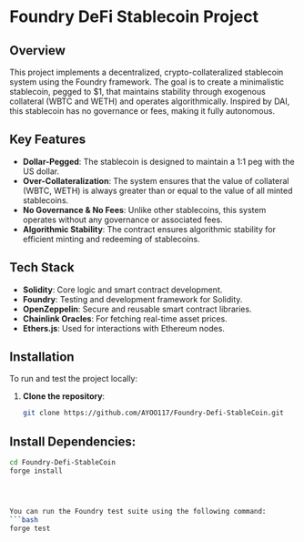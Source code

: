 # Foundry DeFi Stablecoin Project

## Overview

This project implements a decentralized, crypto-collateralized stablecoin system using the Foundry framework. The goal is to create a minimalistic stablecoin, pegged to $1, that maintains stability through exogenous collateral (WBTC and WETH) and operates algorithmically. Inspired by DAI, this stablecoin has no governance or fees, making it fully autonomous.

## Key Features

- **Dollar-Pegged**: The stablecoin is designed to maintain a 1:1 peg with the US dollar.
- **Over-Collateralization**: The system ensures that the value of collateral (WBTC, WETH) is always greater than or equal to the value of all minted stablecoins.
- **No Governance & No Fees**: Unlike other stablecoins, this system operates without any governance or associated fees.
- **Algorithmic Stability**: The contract ensures algorithmic stability for efficient minting and redeeming of stablecoins.

## Tech Stack

- **Solidity**: Core logic and smart contract development.
- **Foundry**: Testing and development framework for Solidity.
- **OpenZeppelin**: Secure and reusable smart contract libraries.
- **Chainlink Oracles**: For fetching real-time asset prices.
- **Ethers.js**: Used for interactions with Ethereum nodes.

## Installation

To run and test the project locally:

1. **Clone the repository**:

   ```bash
   git clone https://github.com/AYOO117/Foundry-Defi-StableCoin.git


## Install Dependencies: 
```bash
cd Foundry-Defi-StableCoin
forge install




You can run the Foundry test suite using the following command:
```bash
forge test



